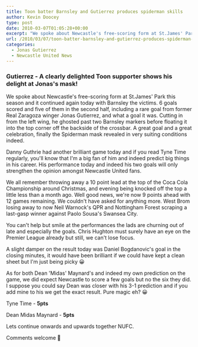 ```yaml
---
title: Toon batter Barnsley and Gutierrez produces spiderman skills
author: Kevin Doocey
type: post
date: 2010-03-07T01:05:28+00:00
excerpt: "We spoke about Newcastle's free-scoring form at St.James' Park.."
url: /2010/03/07/toon-batter-barnsley-and-gutierrez-produces-spiderman-skills/
categories:
  - Jonas Gutierrez
  - Newcastle United News
---
```


### Gutierrez - A clearly delighted Toon supporter shows his delight at Jonas's mask!

We spoke about Newcastle's free-scoring form at St.James' Park this season and it continued again today with Barnsley the victims. 6 goals scored and five of them in the second half, including a rare goal from former Real Zaragoza winger Jonas Gutierrez, and what a goal it was. Cutting in from the left wing, he ghosted past two Barnsley markers before floating it into the top  corner off the backside of the crossbar. A great goal and a great celebration, finally the Spiderman mask revealed in very suiting conditions indeed.

Danny Guthrie had another brilliant game today and if you read Tyne Time regularly, you'll know that I'm a big fan of him and indeed predict big things in his career. His performance today and indeed his two goals will only strengthen the opinion amongst Newcastle United fans.

We all remember throwing away a 10 point lead at the top of the Coca Cola Championship around Christmas, and evening being knocked off the top a little less than a month ago. Well good news, we're now 9 points ahead with 12 games remaining. We couldn't have asked for anything more. West Brom losing away to now Neil Warnock's QPR and Nottingham Forest scraping a last-gasp winner against Paolo Sousa's Swansea City.

You can't help but smile at the performances the lads are churning out of late and especially the goals. Chris Hughton must surely have an eye on the Premier League already but still, we can't lose focus.

A slight damper on the result today was Daniel Bogdanovic's goal in the closing minutes, it would have been brilliant if we could have kept a clean sheet but I'm just being picky 😀

As for both Dean 'Midas' Maynard's and indeed my own prediction on the game, we did expect Newcastle to score a few goals but no the six they did. I suppose you could say Dean was closer with his 3-1 prediction and if you add mine to his we get the exact result. Pure magic eh? 😀

Tyne Time - **5pts**

Dean Midas Maynard - **5pts**

Lets continue onwards and upwards together NUFC.

Comments welcome 🙂
